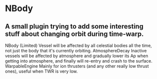 NBody
=====

A small plugin trying to add some interesting stuff about changing orbit during time-warp.
--------------------------------------
NBody (Limited)
  Vessel will be affected by all celestial bodies all the time, not just the body that it's currently orbiting.
AtmosphereDecay
  Inactive vessels will be affected by atmosphere and gradually lower its Ap when getting into atmosphere, and finally will re-entry and crash to the surface.
WarpableEngine
  Mainly for ion thrusters (and any other really low thrust ones), useful when TWR is very low.
